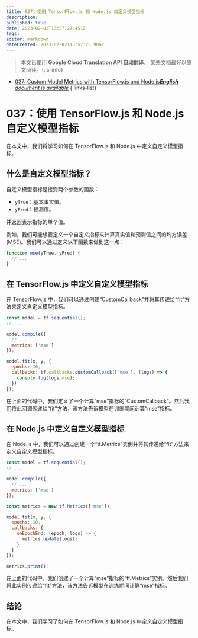 ```yaml
---
title: 037：使用 TensorFlow.js 和 Node.js 自定义模型指标
description: 
published: true
date: 2023-02-02T13:57:27.451Z
tags: 
editor: markdown
dateCreated: 2023-02-02T13:57:25.906Z
---
```


> 本文已使用 **Google Cloud Translation API 自动翻译**。
某些文档最好以原文阅读。{.is-info}



- [037: Custom Model Metrics with TensorFlow.js and Node.js***English** document is available*](/en/Knowledge-base/TensorFlow-js/Learning/037-custom-model-metrics-with-tensorflow-js-and-node-js)
{.links-list}


# 037：使用 TensorFlow.js 和 Node.js 自定义模型指标

在本文中，我们将学习如何在 TensorFlow.js 和 Node.js 中定义自定义模型指标。

## 什么是自定义模型指标？

自定义模型指标是接受两个参数的函数：

- `yTrue`：基本事实值。
- `yPred`：预测值。

并返回表示指标的单个值。

例如，我们可能想要定义一个自定义指标来计算真实值和预测值之间的均方误差 (MSE)。我们可以通过定义以下函数来做到这一点：

```javascript
function mse(yTrue, yPred) {
  // ...
}
```

## 在 TensorFlow.js 中定义自定义模型指标

在 TensorFlow.js 中，我们可以通过创建“CustomCallback”并将其传递给“fit”方法来定义自定义模型指标。

```javascript
const model = tf.sequential();
// ...

model.compile({
  // ...
  metrics: ['mse']
});

model.fit(x, y, {
  epochs: 10,
  callbacks: tf.callbacks.customCallback(['mse'], (logs) => {
    console.log(logs.mse);
  })
});
```

在上面的代码中，我们定义了一个计算“mse”指标的“CustomCallback”。然后我们将此回调传递给“fit”方法，该方法告诉模型在训练期间计算“mse”指标。

## 在 Node.js 中定义自定义模型指标

在 Node.js 中，我们可以通过创建一个“tf.Metrics”实例并将其传递给“fit”方法来定义自定义模型指标。

```javascript
const model = tf.sequential();
// ...

model.compile({
  // ...
  metrics: ['mse']
});

const metrics = new tf.Metrics(['mse']);

model.fit(x, y, {
  epochs: 10,
  callbacks: {
    onEpochEnd: (epoch, logs) => {
      metrics.update(logs);
    }
  }
});

metrics.print();
```

在上面的代码中，我们创建了一个计算“mse”指标的“tf.Metrics”实例。然后我们将此实例传递给“fit”方法，该方法告诉模型在训练期间计算“mse”指标。

## 结论

在本文中，我们学习了如何在 TensorFlow.js 和 Node.js 中定义自定义模型指标。